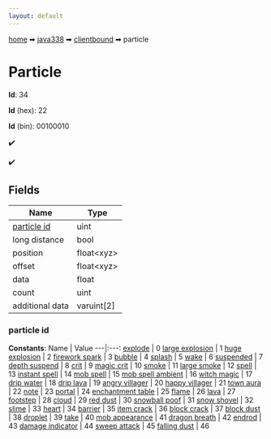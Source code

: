 ```yaml
---
layout: default
---
```


[home](/) ➡ [java338](/protocol/java338) ➡ [clientbound](/protocol/java338/clientbound) ➡ particle

# Particle

**Id**: 34

**Id** (hex): 22

**Id** (bin): 00100010

✔️

✔️

## Fields

Name | Type
---|---
[particle id](#particle-id) | uint
long distance | bool
position | float&lt;xyz&gt;
offset | float&lt;xyz&gt;
data | float
count | uint
additional data | varuint[2]

### particle id

**Constants**:
Name | Value
---|:---:
[explode](particle-id_explode) | 0
[large explosion](particle-id_large-explosion) | 1
[huge explosion](particle-id_huge-explosion) | 2
[firework spark](particle-id_firework-spark) | 3
[bubble](particle-id_bubble) | 4
[splash](particle-id_splash) | 5
[wake](particle-id_wake) | 6
[suspended](particle-id_suspended) | 7
[depth suspend](particle-id_depth-suspend) | 8
[crit](particle-id_crit) | 9
[magic crit](particle-id_magic-crit) | 10
[smoke](particle-id_smoke) | 11
[large smoke](particle-id_large-smoke) | 12
[spell](particle-id_spell) | 13
[instant spell](particle-id_instant-spell) | 14
[mob spell](particle-id_mob-spell) | 15
[mob spell ambient](particle-id_mob-spell-ambient) | 16
[witch magic](particle-id_witch-magic) | 17
[drip water](particle-id_drip-water) | 18
[drip lava](particle-id_drip-lava) | 19
[angry villager](particle-id_angry-villager) | 20
[happy villager](particle-id_happy-villager) | 21
[town aura](particle-id_town-aura) | 22
[note](particle-id_note) | 23
[portal](particle-id_portal) | 24
[enchantment table](particle-id_enchantment-table) | 25
[flame](particle-id_flame) | 26
[lava](particle-id_lava) | 27
[footstep](particle-id_footstep) | 28
[cloud](particle-id_cloud) | 29
[red dust](particle-id_red-dust) | 30
[snowball poof](particle-id_snowball-poof) | 31
[snow shovel](particle-id_snow-shovel) | 32
[slime](particle-id_slime) | 33
[heart](particle-id_heart) | 34
[barrier](particle-id_barrier) | 35
[item crack](particle-id_item-crack) | 36
[block crack](particle-id_block-crack) | 37
[block dust](particle-id_block-dust) | 38
[droplet](particle-id_droplet) | 39
[take](particle-id_take) | 40
[mob appearance](particle-id_mob-appearance) | 41
[dragon breath](particle-id_dragon-breath) | 42
[endrod](particle-id_endrod) | 43
[damage indicator](particle-id_damage-indicator) | 44
[sweep attack](particle-id_sweep-attack) | 45
[falling dust](particle-id_falling-dust) | 46

